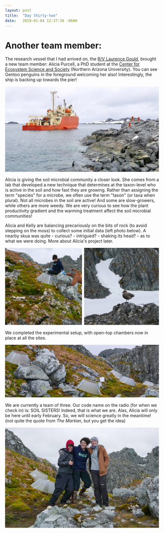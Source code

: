 ```yaml
---
layout: post
title:  "Day thirty-two"
date:   2019-01-04 12:37:39 -0600
---
```

# Another team member: 
The research vessel that I had arrived on, the [R/V Laurence Gould](https://www.usap.gov/vesselscienceandoperations/contenthandler.cfm?id=1626), brought a new team member: Alicia Purcell, a PhD student at the [Center for Ecosystem Science and Society](http://ecoss.nau.edu/) (Northern Arizona University). You can see Gentoo penguins in the foreground welcoming her also! Interestingly, the ship is backing up towards the pier!

![Gould arriving January 3rd](/assets/blog_photos/190104/20190104_gould_arriving.jpg)

Alicia is giving the soil microbial community a closer look. She comes from a lab that developed a new technique that determines at the taxon-level who is active in the soil and how fast they are growing. Rather than assigning the term "species" for a microbe, we often use the term "taxon" (or taxa when plural). Not all microbes in the soil are active! And some are slow-growers, while others are more weedy. We are very curious to see how the plant productivity gradient and the warming treatment affect the soil microbial communities!

Alicia and Kelly are balancing precariously on the bits of rock (to avoid stepping on the moss) to collect some initial data (left photo below). A nearby skua was quite - curious? - intrigued? - shaking its head? - as to what we were doing. More about Alicia's project later.

![Sampling on January 4](/assets/blog_photos/190104/time_zero_Litchfield.jpg)

We completed the experimental setup, with open-top chambers now in place at all the sites.

![Five open-top warming chambers](/assets/blog_photos/190104/p1070301.jpg)

We are currently a team of three. Our code name on the radio (for when we check in) is: SOIL SISTERS! Indeed, that is what we are. Alas, Alicia will only be here until early February. So, we will science greatly in the meantime! (not quite the quote from *The Martian*, but you get the idea)

![Five open-top warming chambers](/assets/blog_photos/190104/p1070298.jpg)
